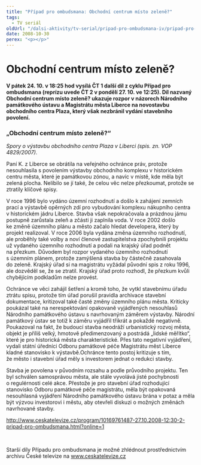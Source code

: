 ```yaml
---
title: "Případ pro ombudsmana: Obchodní centrum místo zeleně?"
tags:
  - TV seriál
oldUrl: "/dalsi-aktivity/tv-serial/pripad-pro-ombudsmana-iv/pripad-pro-ombudsmana-obchodni-centrum-misto-zelene/"
date: 2008-10-30
perex: "<p></p>"
---
```


<!-- imported from the old website -->

<h1 class="Nadpis1">Obchodní centrum místo zeleně?</h1><p class="Normln-web"><span style="FONT-WEIGHT: bold">V pátek </span><span style="FONT-WEIGHT: bold">24</span><span style="FONT-WEIGHT: bold">. 10. v 18:25 hod </span><span style="FONT-WEIGHT: bold">vysílá </span><span style="FONT-WEIGHT: bold">ČT 1 další díl </span><span style="FONT-WEIGHT: bold">z </span><span style="FONT-WEIGHT: bold">cyklu Případ pro ombudsmana (reprízu </span><span style="FONT-WEIGHT: bold">uvede</span><span style="FONT-WEIGHT: bold"> ČT 2 v pondělí </span><span style="FONT-WEIGHT: bold">2</span><span style="FONT-WEIGHT: bold">7</span><span style="FONT-WEIGHT: bold">. 10. ve 12</span><span style="FONT-WEIGHT: bold">:</span><span style="FONT-WEIGHT: bold">25). </span><span style="FONT-WEIGHT: bold">Díl nazvaný </span><span style="FONT-WEIGHT: bold">Obchodní centrum místo zeleně? ukazuje rozpor v názorech Národního památkového ústavu a Magistrátu města Liberce na novostavbu obchodního centra Plaza, který však nezbránil vydání stavebního povolení.</span></p><h3 class="Nadpis2">„Obchodní centrum místo zeleně?“</h3><p class="Normln-web"><span style="FONT-STYLE: italic">Spory o výstavbu obchodního centra Plaza v Liberci </span><span style="FONT-STYLE: italic">(spis. zn. VOP </span><span style="FONT-STYLE: italic">4829</span><span style="FONT-STYLE: italic">/200</span><span style="FONT-STYLE: italic">7</span><span style="FONT-STYLE: italic">). </span></p><p class="Normln-web">Paní K. z Liberce se obrátila na veřejného ochránce práv, protože nesouhlasila s povolením výstavby obchodního komplexu v historickém centru města, které je památkovou zónou, a navíc v místě, kde měla být zelená plocha. Nelíbilo se jí také, že celou věc nelze přezkoumat, protože se ztratily klíčové spisy.</p><p class="Normln-web">V roce 1996 bylo vydáno územní rozhodnutí a došlo k zahájení zemních prací a výstavbě opěrných zdí pro vybudování komplexu nákupního centra v historickém jádru Liberce. Stavba však nepokračovala a prázdnou jámu postupně zarůstala zeleň a zčásti ji zaplnila voda. V roce 2002 došlo ke změně územního plánu a město začalo hledat developera, který by projekt realizoval. V roce 2006 byla vydána změna územního rozhodnutí, ale proběhly také volby a noví členové zastupitelstva zpochybnili projektu už vydaného územního rozhodnutí a podali na krajský úřad podnět na přezkum. Důvodem byl rozpor vydaného územního rozhodnutí s územním plánem, protože zamýšlená stavba by částečně zasahovala do zeleně. Krajský úřad si na magistrátu vyžádal původní spis z roku 1996, ale dozvěděl se, že se ztratil. Krajský úřad proto rozhodl, že přezkum kvůli chybějícím podkladům nelze provést.</p><p class="Normln-web">Ochránce ve věci zahájil šetření a kromě toho, že vytkl stavebnímu úřadu ztrátu spisu, protože tím úřad porušil pravidla archivace stavební dokumentace, kritizoval také časté změny územního plánu města. Kriticky poukázal také na nerespektování opakovaně vyjádřených nesouhlasů Národního památkového ústavu s navrhovaným záměrem výstavby. Národní památkový ústav se totiž k záměru vyjádřil třikrát a pokaždé negativně. Poukazoval na fakt, že budoucí stavba neodráží urbanistický rozvoj města, objekt je příliš velký, hmotově předimenzovaný a postrádá „lidské měřítko“, které je pro historická města charakteristické. Přes tato negativní vyjádření, vydali státní úředníci Odboru památkové péče Magistrátu měst Liberce kladné stanovisko k výstavbě.Ochránce tento postoj kritizuje s tím, že město i stavební úřad měly s investorem jednat o redukci stavby.</p><p class="Normln-web">Stavba je povolena v původním rozsahu a podle průvodního projektu. Ten byl schválen samosprávou města, ale stále vyvolává jisté pochybnosti o regulérnosti celé akce. Přestože je pro stavební úřad rozhodující stanovisko Odboru památkové péče magistrátu, měla být opakovaná nesouhlasná vyjádření Národního památkového ústavu brána v potaz a měla být výzvou investorovi i městu, aby otevřeli diskuzi o možných změnách navrhované stavby.</p><p class="Normln-web"><a title="Otevření do nového okna" href="http://www.ceskatelevize.cz/program/10169761487-27.10.2008-12:30-2-pripad-pro-ombudsmana.html?online=1" target="_blank">http://www.ceskatelevize.cz/program/10169761487-27.10.2008-12:30-2-pripad-pro-ombudsmana.html?online=1</a> <img alt="" src="https://www.ochrance.cz/typo3/ext/od_linkdesc/icons/external.gif" class="od_linkdesc_icon_external" /></p><p class="Normln-web"> </p><p class="Normln-web">Starší díly Případu pro ombudsmana je možné zhlédnout prostřednictvím archivu České televize na <a href="../../TISKOVÉ%20ZPRÁVY%202008/www.ceskatelevize.cz">www.ceskatelevize.cz</a></p><p class="Normln"> </p>
